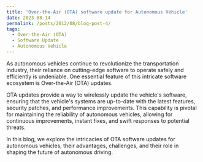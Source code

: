 ```yaml
---
title: 'Over-the-Air (OTA) software update for Autonomous Vehicle'
date: 2023-08-14
permalink: /posts/2012/08/blog-post-4/
tags:
  - Over-the-Air (OTA)
  - Software Update
  - Autonomous Vehicle
---
```


As autonomous vehicles continue to revolutionize the transportation industry, their reliance on cutting-edge software to operate safely and efficiently is undeniable. One essential feature of this intricate software ecosystem is Over-the-Air (OTA) updates.

OTA updates provide a way to wirelessly update the vehicle's software, ensuring that the vehicle's systems are up-to-date with the latest features, security patches, and performance improvements. This capability is pivotal for maintaining the reliability of autonomous vehicles, allowing for continuous improvements, instant fixes, and swift responses to potential threats.

In this blog, we explore the intricacies of OTA software updates for autonomous vehicles, their advantages, challenges, and their role in shaping the future of autonomous driving.
